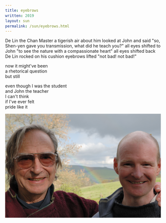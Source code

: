 ```yaml
---
title: eyebrows
written: 2019
layout: sun
permalink: /sun/eyebrows.html
---
```


<div class="poem">
De Lin the Chan Master  
a tigerish air about him  
looked at John and said  
"so, Shen-yen gave you transmission,  
what did he teach you?"  
all eyes shifted to John  
"to see the nature with a  
compassionate heart"  
all eyes shifted back  
De Lin rocked on his cushion  
eyebrows lifted  
"not bad! not bad!"


now it might've been  
a rhetorical question  
but still  


even though I was the student  
and John the teacher  
I can't think  
if I've ever felt  
pride like it
</div>

![John rainbow Hughie](/assets/images/chan/John_rainbow_Hughie.jpg "John rainbow Hughie")
